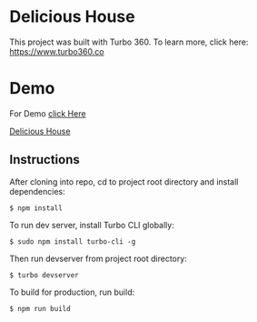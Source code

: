 # Delicious House

This project was built with Turbo 360. To learn more, click here: https://www.turbo360.co

# Demo

For Demo [click Here](https://restaurant-t21eya.turbo360-vertex.com/)

[Delicious House](https://user-images.githubusercontent.com/31997430/112284847-afb56c00-8caf-11eb-9d35-e23e537aa533.png)


## Instructions
After cloning into repo, cd to project root directory and install dependencies:

```
$ npm install
```

To run dev server, install Turbo CLI globally:

```
$ sudo npm install turbo-cli -g
```

Then run devserver from project root directory:

```
$ turbo devserver
```

To build for production, run build:

```
$ npm run build
```
